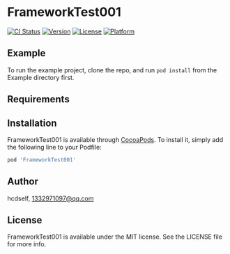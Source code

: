 # FrameworkTest001

[![CI Status](https://img.shields.io/travis/hcdself/FrameworkTest001.svg?style=flat)](https://travis-ci.org/hcdself/FrameworkTest001)
[![Version](https://img.shields.io/cocoapods/v/FrameworkTest001.svg?style=flat)](https://cocoapods.org/pods/FrameworkTest001)
[![License](https://img.shields.io/cocoapods/l/FrameworkTest001.svg?style=flat)](https://cocoapods.org/pods/FrameworkTest001)
[![Platform](https://img.shields.io/cocoapods/p/FrameworkTest001.svg?style=flat)](https://cocoapods.org/pods/FrameworkTest001)

## Example

To run the example project, clone the repo, and run `pod install` from the Example directory first.

## Requirements

## Installation

FrameworkTest001 is available through [CocoaPods](https://cocoapods.org). To install
it, simply add the following line to your Podfile:

```ruby
pod 'FrameworkTest001'
```

## Author

hcdself, 1332971097@qq.com

## License

FrameworkTest001 is available under the MIT license. See the LICENSE file for more info.
